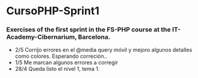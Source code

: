 # CursoPHP-Sprint1
### Exercises of the first sprint in the FS-PHP course at the IT-Academy-Cibernarium, Barcelona.

- 2/5 Corrijo errores en el @media query móvil y mejoro algunos detalles como colores. Esperando correción..
- 1/5 Me marcan algunos errores a corregir
- 28/4 Queda listo el nivel 1, tema 1. 
